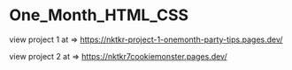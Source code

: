 # One_Month_HTML_CSS

view project 1 at => https://nktkr-project-1-onemonth-party-tips.pages.dev/

view project 2 at => https://nktkr7cookiemonster.pages.dev/
